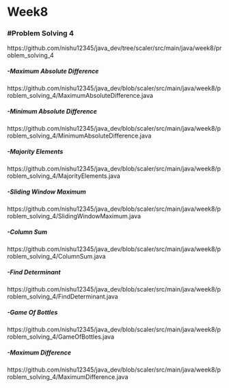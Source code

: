 # Week8

<h3>#Problem Solving 4</h3>
https://github.com/nishu12345/java_dev/tree/scaler/src/main/java/week8/problem_solving_4

<h5>-Maximum Absolute Difference</h5>
https://github.com/nishu12345/java_dev/blob/scaler/src/main/java/week8/problem_solving_4/MaximumAbsoluteDifference.java

<h5>-Minimum Absolute Difference</h5>
https://github.com/nishu12345/java_dev/blob/scaler/src/main/java/week8/problem_solving_4/MinimumAbsoluteDifference.java

<h5>-Majority Elements</h5>
https://github.com/nishu12345/java_dev/blob/scaler/src/main/java/week8/problem_solving_4/MajorityElements.java

<h5>-Sliding Window Maximum</h5>
https://github.com/nishu12345/java_dev/blob/scaler/src/main/java/week8/problem_solving_4/SlidingWindowMaximum.java

<h5>-Column Sum</h5>
https://github.com/nishu12345/java_dev/blob/scaler/src/main/java/week8/problem_solving_4/ColumnSum.java

<h5>-Find Determinant</h5>
https://github.com/nishu12345/java_dev/blob/scaler/src/main/java/week8/problem_solving_4/FindDeterminant.java

<h5>-Game Of Bottles</h5>
https://github.com/nishu12345/java_dev/blob/scaler/src/main/java/week8/problem_solving_4/GameOfBottles.java

<h5>-Maximum Difference</h5>
https://github.com/nishu12345/java_dev/blob/scaler/src/main/java/week8/problem_solving_4/MaximumDifference.java
